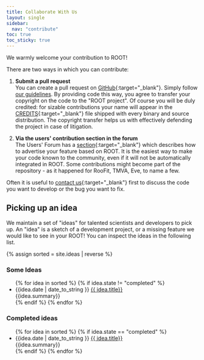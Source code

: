 ```yaml
---
title: Collaborate With Us
layout: single
sidebar:
  nav: "contribute"
toc: true
toc_sticky: true
---
```


We warmly welcome your contribution to ROOT!

There are two ways in which you can contribute:



1. **Submit a pull request** <br>
   You can create a pull request on [GitHub](https://github.com/root-project/root){:target="_blank"}.
   Simply follow [our guidelines](https://github.com/root-project/root/blob/master/CONTRIBUTING.md).
   By providing code this way, you agree to transfer your copyright on the code to the "ROOT project".
   Of course you will be duly credited: for sizable contributions your name will appear in the
   [CREDITS](https://raw.githubusercontent.com/root-mirror/root/master/README/CREDITS){:target="_blank"}
   file shipped with every binary and source distribution.
   The copyright transfer helps us with effectively defending the project in case of litigation.

2. **Via the users' contribution section in the forum** <br>
   The Users' Forum has a [section](https://root-forum.cern.ch/c/my-root-app-and-ideas){:target="_blank"}
   which describes how to advertise your feature based on ROOT. It is the
   easiest way to make your code known to the community, even if it will not be
   automatically integrated in ROOT. Some contributions might
   become part of the repository - as it happened for RooFit, TMVA, Eve, to name a few.

Often it is useful to [contact us](https://root-forum.cern.ch){:target="_blank"} first to
discuss the code you want to develop or the bug you want to fix.

## Picking up an idea

We maintain a set of "ideas" for talented scientists and developers to pick up.
An "idea" is a sketch of a development project, or a missing feature we would like to see in your ROOT!
You can inspect the ideas in the following list.

{% assign sorted = site.ideas | reverse %}

### Some Ideas <a href="{{ 'feed/ideas.xml' | relative_url }}"><img style="width:auto; height:1.0em;" src="{{'/assets/images/feed.svg' | relative_url}}"></a>

<ul>
{% for idea in sorted %}
{% if idea.state != "completed" %}
<li> {{idea.date | date_to_string }} <a href="{{ idea.url | relative_url }}"> {{ idea.title}} </a><br>
{{idea.summary}}
</li>
{% endif %}
{% endfor %}
</ul>

### Completed ideas

<ul>
{% for idea in sorted %}
{% if idea.state == "completed" %}
<li> {{idea.date | date_to_string }} <a href="{{ idea.url | relative_url }}"> {{ idea.title}} </a><br>
{{idea.summary}}
</li>
{% endif %}
{% endfor %}
</ul>

